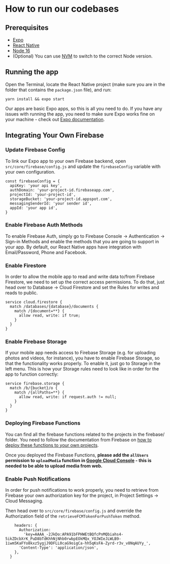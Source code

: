 # How to run our codebases

## Prerequisites

- [Expo](https://expo.dev/)
- [React Native](https://reactnative.dev/)
- [Node 16](https://nodejs.org/en)
- (Optional) You can use [NVM](https://github.com/nvm-sh/nvm) to switch to the correct Node version.

## Running the app

Open the Terminal, locate the React Native project (make sure you are in the folder that contains the `package.json` file), and run:

```
yarn install && expo start
```

Our apps are basic Expo apps, so this is all you need to do. If you have any issues with running the app, you need to make sure Expo works fine on your machine - check out [Expo documentation](https://expo.dev/).

## Integrating Your Own Firebase

### Update Firebase Config
To link our Expo app to your own Firebase backend, open `src/core/firebase/config.js` and update the `firebaseConfig` variable with your own configuration.

```
const firebaseConfig = {
  apiKey: 'your api key',
  authDomain: 'your-project-id.firebaseapp.com',
  projectId: 'your-project-id',
  storageBucket: 'your-project-id.appspot.com',
  messagingSenderId: 'your sender id',
  appId: 'your app id',
}
```

### Enable Firebase Auth Methods

To enable Firebase Auth, simply go to Firebase Console -> Authentication -> Sign-in Methods and enable the methods that you are going to support in your app. By default, our React Native apps have integration with Email/Password, Phone and Facebook.

### Enable Firestore

In order to allow the mobile app to read and write data to/from Firebase Firestore, we need to set up the correct access permissions. To do that, just head over to Database -> Cloud Firestore and set the Rules for writes and reads to public.

```
service cloud.firestore {
  match /databases/{database}/documents {
    match /{document=**} {
      allow read, write: if true;
    }
  }
}
```

### Enable Firebase Storage

If your mobile app needs access to Firebase Storage (e.g. for uploading photos and videos, for instance), you have to enable Firebase Storage, so that the functionality works properly. To enable it, just go to Storage in the left menu. This is how your Storage rules need to look like in order for the app to function correctly:

```
service firebase.storage {
  match /b/{bucket}/o {
    match /{allPaths=**} {
      allow read, write: if request.auth != null;
    }
  }
}
```

### Deploying Firebase Functions

You can find all the firebase functions related to the projects in the firebase/ folder. You need to follow the documentation from Firebase on [how to deploy these functions to your own projects](https://firebase.google.com/docs/functions/get-started).


Once you deployed the Firebase Functions, **please add the `allUsers` permission to `uploadMedia` function in [Google Cloud Console](https://console.cloud.google.com/functions) - this is needed to be able to upload media from web.**

### Enable Push Notifications
In order for push notifications to work properly, you need to retrieve from Firebase your own authorization key for the project, in Project Settings -> Cloud Messaging.

Then head over to `src/core/firebase/config.js` and override the Authorization field of the `retrieveFCMTokenForPushToken` method.

```  let config = {
    headers: {
      Authorization:
        'key=AAAA_-2JkDo:APA91bFPHWEtBQfcPnMQbiahs4-5ikZDcbXrK_PuD8bTdKhhNjNhb0rwbpEOkMQx_YOJWIeJLWLB9-1iwm5KaFYo8kxz5ygjJ9DFLL0caG9oigCa-hh5qKsFA-Zyrd-r3v_v8NqAUYy_',
      'Content-Type': 'application/json',
    },
  }
  ````
